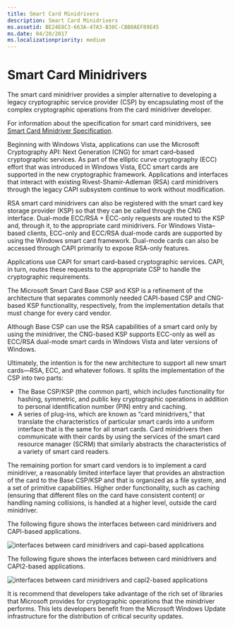 ```yaml
---
title: Smart Card Minidrivers
description: Smart Card Minidrivers
ms.assetid: BE24E8C3-663A-47A3-B30C-CBB0AEF89E45
ms.date: 04/20/2017
ms.localizationpriority: medium
---
```


# Smart Card Minidrivers


The smart card minidriver provides a simpler alternative to developing a legacy cryptographic service provider (CSP) by encapsulating most of the complex cryptographic operations from the card minidriver developer.

For information about the specification for smart card minidrivers, see [Smart Card Minidriver Specification](/previous-versions/windows/hardware/design/dn631754(v=vs.85)).

Beginning with Windows Vista, applications can use the Microsoft Cryptography API: Next Generation (CNG) for smart card–based cryptographic services. As part of the elliptic curve cryptography (ECC) effort that was introduced in Windows Vista, ECC smart cards are supported in the new cryptographic framework. Applications and interfaces that interact with existing Rivest-Shamir-Adleman (RSA) card minidrivers through the legacy CAPI subsystem continue to work without modification.

RSA smart card minidrivers can also be registered with the smart card key storage provider (KSP) so that they can be called through the CNG interface. Dual-mode ECC/RSA + ECC-only requests are routed to the KSP and, through it, to the appropriate card minidrivers. For Windows Vista–based clients, ECC-only and ECC/RSA dual-mode cards are supported by using the Windows smart card framework. Dual-mode cards can also be accessed through CAPI primarily to expose RSA-only features.

Applications use CAPI for smart card–based cryptographic services. CAPI, in turn, routes these requests to the appropriate CSP to handle the cryptographic requirements.

The Microsoft Smart Card Base CSP and KSP is a refinement of the architecture that separates commonly needed CAPI-based CSP and CNG-based KSP functionality, respectively, from the implementation details that must change for every card vendor.

Although Base CSP can use the RSA capabilities of a smart card only by using the minidriver, the CNG-based KSP supports ECC-only as well as ECC/RSA dual-mode smart cards in Windows Vista and later versions of Windows.

Ultimately, the intention is for the new architecture to support all new smart cards—RSA, ECC, and whatever follows. It splits the implementation of the CSP into two parts:

-   The Base CSP/KSP (the common part), which includes functionality for hashing, symmetric, and public key cryptographic operations in addition to personal identification number (PIN) entry and caching.
-   A series of plug-ins, which are known as “card minidrivers,” that translate the characteristics of particular smart cards into a uniform interface that is the same for all smart cards. Card minidrivers then communicate with their cards by using the services of the smart card resource manager (SCRM) that similarly abstracts the characteristics of a variety of smart card readers.

The remaining portion for smart card vendors is to implement a card minidriver, a reasonably limited interface layer that provides an abstraction of the card to the Base CSP/KSP and that is organized as a file system, and a set of primitive capabilities. Higher order functionality, such as caching (ensuring that different files on the card have consistent content) or handling naming collisions, is handled at a higher level, outside the card minidriver.

The following figure shows the interfaces between card minidrivers and CAPI-based applications.

![interfaces between card minidrivers and capi-based applications](images/capiinterface.png)

The following figure shows the interfaces between card minidrivers and CAPI2-based applications.

![interfaces between card minidrivers and capi2-based applications](images/capi2interface.png)

It is recommend that developers take advantage of the rich set of libraries that Microsoft provides for cryptographic operations that the minidriver performs. This lets developers benefit from the Microsoft Windows Update infrastructure for the distribution of critical security updates.

 

